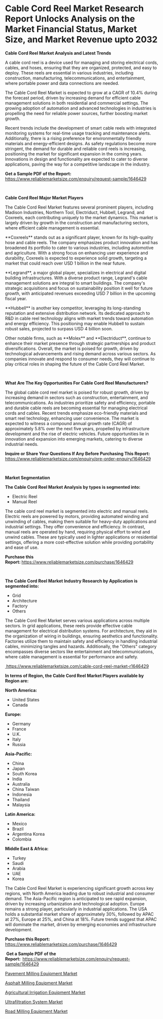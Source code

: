 <p><h1>Cable Cord Reel Market Research Report Unlocks Analysis on the Market Financial Status, Market Size, and Market Revenue upto 2032</h1></p><p><strong>Cable Cord Reel Market Analysis and Latest Trends</strong></p>
<p><p>A cable cord reel is a device used for managing and storing electrical cords, cables, and hoses, ensuring that they are organized, protected, and easy to deploy. These reels are essential in various industries, including construction, manufacturing, telecommunications, and entertainment, where portable power and data connections are needed. </p><p>The Cable Cord Reel Market is expected to grow at a CAGR of 10.4% during the forecast period, driven by increasing demand for efficient cable management solutions in both residential and commercial settings. The growing adoption of automation and advanced technologies in industries is propelling the need for reliable power sources, further boosting market growth. </p><p>Recent trends include the development of smart cable reels with integrated monitoring systems for real-time usage tracking and maintenance alerts. Additionally, there is a rising preference for environmentally friendly materials and energy-efficient designs. As safety regulations become more stringent, the demand for durable and reliable cord reels is increasing, positioning the market for significant expansion in the coming years. Innovations in design and functionality are expected to cater to diverse applications, paving the way for a competitive landscape in the industry.</p></p>
<p><strong>Get a Sample PDF of the Report:&nbsp;</strong> <a href="https://www.reliablemarketsize.com/enquiry/request-sample/1646429?utm_campaign=1131&utm_medium=2&utm_source=Github&utm_content=ia&utm_term=11042025&utm_id=cable-cord-reel">https://www.reliablemarketsize.com/enquiry/request-sample/1646429</a></p>
<p>&nbsp;</p>
<p><strong>Cable Cord Reel Major Market Players</strong></p>
<p><p>The Cable Cord Reel Market features several prominent players, including Madison Industries, Northern Tool, Electriduct, Hubbell, Legrand, and Coxreels, each contributing uniquely to the market dynamics. This market is largely driven by growth in the construction and manufacturing sectors, where efficient cable management is essential.</p><p>**Coxreels** stands out as a significant player, known for its high-quality hose and cable reels. The company emphasizes product innovation and has broadened its portfolio to cater to various industries, including automotive and agriculture. With a strong focus on enhancing user experience and durability, Coxreels is expected to experience solid growth, targeting a market that could reach over USD 1 billion in the near future.</p><p>**Legrand**, a major global player, specializes in electrical and digital building infrastructures. With a diverse product range, Legrand's cable management solutions are integral to smart buildings. The company's strategic acquisitions and focus on sustainability position it well for future growth, with anticipated revenues exceeding USD 7 billion in the upcoming fiscal year.</p><p>**Hubbell** is another key competitor, leveraging its long-standing reputation and extensive distribution network. Its dedicated approach to R&D in cable reel technology aligns with market trends toward automation and energy efficiency. This positioning may enable Hubbell to sustain robust sales, projected to surpass USD 4 billion soon.</p><p>Other notable firms, such as **Molex** and **Electriduct**, continue to enhance their market presence through strategic partnerships and product diversifications. Overall, the market is poised for growth, driven by technological advancements and rising demand across various sectors. As companies innovate and respond to consumer needs, they will continue to play critical roles in shaping the future of the Cable Cord Reel Market.</p></p>
<p>&nbsp;</p>
<p><strong>What Are The Key Opportunities For Cable Cord Reel Manufacturers?</strong></p>
<p><p>The global cable cord reel market is poised for robust growth, driven by increasing demand in sectors such as construction, entertainment, and telecommunications. As industries prioritize safety and efficiency, portable and durable cable reels are becoming essential for managing electrical cords and cables. Recent trends emphasize eco-friendly materials and smart reel technology, enhancing user convenience. The market is expected to witness a compound annual growth rate (CAGR) of approximately 5.8% over the next five years, propelled by infrastructure development and the rise of electric vehicles. Future opportunities lie in innovation and expansion into emerging markets, catering to diverse industrial needs.</p></p>
<p><strong>Inquire or Share Your Questions If Any Before Purchasing This Report:</strong> <a href="https://www.reliablemarketsize.com/enquiry/pre-order-enquiry/1646429?utm_campaign=1131&utm_medium=2&utm_source=Github&utm_content=ia&utm_term=11042025&utm_id=cable-cord-reel">https://www.reliablemarketsize.com/enquiry/pre-order-enquiry/1646429</a></p>
<p>&nbsp;</p>
<p><strong>Market Segmentation</strong></p>
<p><strong>The Cable Cord Reel Market Analysis by types is segmented into:</strong></p>
<p><ul><li>Electric Reel</li><li>Manual Reel</li></ul></p>
<p><p>The cable cord reel market is segmented into electric and manual reels. Electric reels are powered by motors, providing automated winding and unwinding of cables, making them suitable for heavy-duty applications and industrial settings. They offer convenience and efficiency. In contrast, manual reels are operated by hand, requiring physical effort to wind and unwind cables. These are typically used in lighter applications or residential settings, offering a more cost-effective solution while providing portability and ease of use.</p></p>
<p><strong>Purchase this Report:&nbsp;</strong><a href="https://www.reliablemarketsize.com/purchase/1646429?utm_campaign=1131&utm_medium=2&utm_source=Github&utm_content=ia&utm_term=11042025&utm_id=cable-cord-reel">https://www.reliablemarketsize.com/purchase/1646429</a></p>
<p>&nbsp;</p>
<p><strong>The Cable Cord Reel Market Industry Research by Application is segmented into:</strong></p>
<p><ul><li>Grid</li><li>Architecture</li><li>Factory</li><li>Others</li></ul></p>
<p><p>The Cable Cord Reel Market serves various applications across multiple sectors. In grid applications, these reels provide effective cable management for electrical distribution systems. For architecture, they aid in the organization of wiring in buildings, ensuring aesthetics and functionality. Factories utilize them to maintain safety and efficiency in handling industrial cables, minimizing tangles and hazards. Additionally, the "Others" category encompasses diverse sectors like entertainment and telecommunications, where cable management is essential for performance and safety.</p></p>
<p><a href="https://www.reliablemarketsize.com/cable-cord-reel-market-r1646429?utm_campaign=1131&utm_medium=2&utm_source=Github&utm_content=ia&utm_term=11042025&utm_id=cable-cord-reel">&nbsp;https://www.reliablemarketsize.com/cable-cord-reel-market-r1646429</a></p>
<p><strong>In terms of Region, the Cable Cord Reel Market Players available by Region are:</strong></p>
<p>
    <p> <strong> North America: </strong>
        <ul>
            <li>United States</li>
            <li>Canada</li>
        </ul>
        </p> 
    <p> <strong> Europe: </strong>
        <ul>
            <li>Germany</li>
            <li>France</li>
            <li>U.K.</li>
            <li>Italy</li>
            <li>Russia</li>
        </ul>
        </p> 
    <p> <strong> Asia-Pacific: </strong>
        <ul>
            <li>China</li>
            <li>Japan</li>
            <li>South Korea</li>
            <li>India</li>
            <li>Australia</li>
            <li>China Taiwan</li>
            <li>Indonesia</li>
            <li>Thailand</li>
            <li>Malaysia</li>
        </ul>
        </p> 
    <p> <strong> Latin America: </strong>
        <ul>
            <li>Mexico</li>
            <li>Brazil</li>
            <li>Argentina Korea</li>
            <li>Colombia</li>
        </ul>
        </p> 
    <p> <strong> Middle East & Africa: </strong>
        <ul>
            <li>Turkey</li>
            <li>Saudi</li>
            <li>Arabia</li>
            <li>UAE</li>
            <li>Korea</li>
        </ul>
    </p>
    </p>
<p><p>The Cable Cord Reel Market is experiencing significant growth across key regions, with North America leading due to robust industrial and consumer demand. The Asia-Pacific region is anticipated to see rapid expansion, driven by increasing urbanization and technological adoption. Europe remains a strong player, particularly in industrial applications. The USA holds a substantial market share of approximately 30%, followed by APAC at 27%, Europe at 25%, and China at 18%. Future trends suggest that APAC will dominate the market, driven by emerging economies and infrastructure development.</p></p>
<p><strong>Purchase this Report: </strong><a href="https://www.reliablemarketsize.com/purchase/1646429?utm_campaign=1131&utm_medium=2&utm_source=Github&utm_content=ia&utm_term=11042025&utm_id=cable-cord-reel">https://www.reliablemarketsize.com/purchase/1646429</a></p>
<p>&nbsp;<strong>Get a Sample PDF of the Report:&nbsp;&nbsp;</strong><a href="https://www.reliablemarketsize.com/enquiry/request-sample/1646429?utm_campaign=1131&utm_medium=2&utm_source=Github&utm_content=ia&utm_term=11042025&utm_id=cable-cord-reel">https://www.reliablemarketsize.com/enquiry/request-sample/1646429</a></p>
<p><strong></strong></p>
<p><p><a href="https://github.com/auriashetzxj/Market-Research-Report-List-1/blob/main/pavement-milling-equipment-market.md?utm_campaign=1131&utm_medium=2&utm_source=Github&utm_content=ia&utm_term=11042025&utm_id=cable-cord-reel">Pavement Milling Equipment Market</a></p><p><a href="https://github.com/wycheelwayeu/Market-Research-Report-List-1/blob/main/asphalt-milling-equipment-market.md?utm_campaign=1131&utm_medium=2&utm_source=Github&utm_content=ia&utm_term=11042025&utm_id=cable-cord-reel">Asphalt Milling Equipment Market</a></p><p><a href="https://github.com/nathandecarvalho/Market-Research-Report-List-6/blob/main/agricultural-irrigation-equipment-market.md?utm_campaign=1131&utm_medium=2&utm_source=Github&utm_content=ia&utm_term=11042025&utm_id=cable-cord-reel">Agricultural Irrigation Equipment Market</a></p><p><a href="https://github.com/julyju69/Market-Research-Report-List-6/blob/main/ultrafiltration-system-market.md?utm_campaign=1131&utm_medium=2&utm_source=Github&utm_content=ia&utm_term=11042025&utm_id=cable-cord-reel">Ultrafiltration System Market</a></p><p><a href="https://github.com/gdfhhhj/Market-Research-Report-List-7/blob/main/road-milling-equipment-market.md?utm_campaign=1131&utm_medium=2&utm_source=Github&utm_content=ia&utm_term=11042025&utm_id=cable-cord-reel">Road Milling Equipment Market</a></p></p>